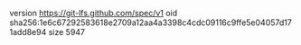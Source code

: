 version https://git-lfs.github.com/spec/v1
oid sha256:1e6c67292583618e2709a12aa4a3398c4cdc09116c9ffe5e04057d171add8e94
size 5947
